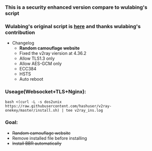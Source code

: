 ### This is a security enhanced version compare to wulabing's script
### Wulabing's original script is [here](https://github.com/wulabing/V2Ray_ws-tls_bash_onekey)  and thanks wulabing's contribution
* Changelog
  * **Random camouflage website**
  * Fixed the v2ray viersion at 4.36.2
  * Allow TLS1.3 only
  * Allow AES-GCM only
  * ECC384
  * HSTS
  * Auto reboot
### Useage(Websocket+TLS+Nginx):
```
bash <(curl -L -s dos2unix https://raw.githubusercontent.com/hashuser/v2ray-onekey/master/install.sh) | tee v2ray_ins.log
```
### Goal:
* ~~Random camouflage website~~
* Remove installed file before installing
* ~~Install BBR automatically~~
